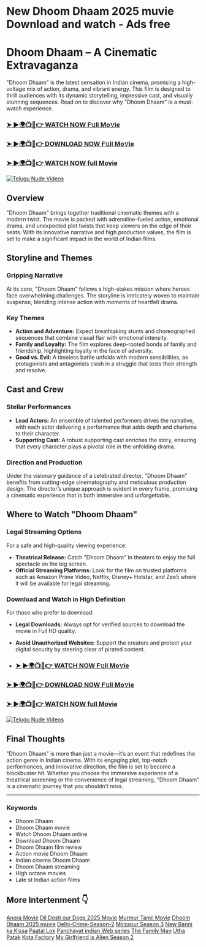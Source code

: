 # New Dhoom Dhaam 2025 muvie Download and watch - Ads free
# Dhoom Dhaam – A Cinematic Extravaganza

"Dhoom Dhaam" is the latest sensation in Indian cinema, promising a high-voltage mix of action, drama, and vibrant energy. This film is designed to thrill audiences with its dynamic storytelling, impressive cast, and visually stunning sequences. Read on to discover why "Dhoom Dhaam" is a must-watch experience.

<h3><a href="https://jioupload.com/E9Qz9A2WzOL2">➤ ►🌍📺📱👉 WATCH NOW F𝚞ll Mo𝚟ie</a></h3>
 
 <h3><a href="https://jioupload.com/E9Qz9A2WzOL2">➤ ►🌍📺📱👉 DOWNLOAD NOW F𝚞ll Mo𝚟ie</a></h3>
 
 <h3><a href="https://jioupload.com/E9Qz9A2WzOL2">➤ ►🌍📺📱👉 WATCH NOW full Movie</a></h3>
 
[![Telugu Nude Videos](https://i.imgur.com/dJHk4Zq.gif)](https://jioupload.com/E9Qz9A2WzOL2)

## Overview

"Dhoom Dhaam" brings together traditional cinematic themes with a modern twist. The movie is packed with adrenaline-fueled action, emotional drama, and unexpected plot twists that keep viewers on the edge of their seats. With its innovative narrative and high production values, the film is set to make a significant impact in the world of Indian films.

## Storyline and Themes

### Gripping Narrative

At its core, "Dhoom Dhaam" follows a high-stakes mission where heroes face overwhelming challenges. The storyline is intricately woven to maintain suspense, blending intense action with moments of heartfelt drama.

### Key Themes

- **Action and Adventure:** Expect breathtaking stunts and choreographed sequences that combine visual flair with emotional intensity.
- **Family and Loyalty:** The film explores deep-rooted bonds of family and friendship, highlighting loyalty in the face of adversity.
- **Good vs. Evil:** A timeless battle unfolds with modern sensibilities, as protagonists and antagonists clash in a struggle that tests their strength and resolve.

## Cast and Crew

### Stellar Performances

- **Lead Actors:** An ensemble of talented performers drives the narrative, with each actor delivering a performance that adds depth and charisma to their character.
- **Supporting Cast:** A robust supporting cast enriches the story, ensuring that every character plays a pivotal role in the unfolding drama.

### Direction and Production

Under the visionary guidance of a celebrated director, "Dhoom Dhaam" benefits from cutting-edge cinematography and meticulous production design. The director’s unique approach is evident in every frame, promising a cinematic experience that is both immersive and unforgettable.

## Where to Watch "Dhoom Dhaam"

### Legal Streaming Options

For a safe and high-quality viewing experience:
- **Theatrical Release:** Catch "Dhoom Dhaam" in theaters to enjoy the full spectacle on the big screen.
- **Official Streaming Platforms:** Look for the film on trusted platforms such as Amazon Prime Video, Netflix, Disney+ Hotstar, and Zee5 where it will be available for legal streaming.

### Download and Watch in High Definition

For those who prefer to download:
- **Legal Downloads:** Always opt for verified sources to download the movie in Full HD quality.
- **Avoid Unauthorized Websites:** Support the creators and protect your digital security by steering clear of pirated content.

- <h3><a href="https://jioupload.com/E9Qz9A2WzOL2">➤ ►🌍📺📱👉 WATCH NOW F𝚞ll Mo𝚟ie</a></h3>
 
 <h3><a href="https://jioupload.com/E9Qz9A2WzOL2">➤ ►🌍📺📱👉 DOWNLOAD NOW F𝚞ll Mo𝚟ie</a></h3>
 
 <h3><a href="https://jioupload.com/E9Qz9A2WzOL2">➤ ►🌍📺📱👉 WATCH NOW full Movie</a></h3>
 
[![Telugu Nude Videos](https://i.imgur.com/dJHk4Zq.gif)](https://jioupload.com/E9Qz9A2WzOL2)

## Final Thoughts

"Dhoom Dhaam" is more than just a movie—it’s an event that redefines the action genre in Indian cinema. With its engaging plot, top-notch performances, and innovative direction, the film is set to become a blockbuster hit. Whether you choose the immersive experience of a theatrical screening or the convenience of legal streaming, "Dhoom Dhaam" is a cinematic journey that you shouldn’t miss.

---

### Keywords
- Dhoom Dhaam
- Dhoom Dhaam movie
- Watch Dhoom Dhaam online
- Download Dhoom Dhaam
- Dhoom Dhaam film review
- Action movie Dhoom Dhaam
- Indian cinema Dhoom Dhaam
- Dhoom Dhaam streaming
- High octane movies
- Late
st Indian action films

## More Intertenment 👇

[Anora Movie](https://github.com/Indian-web-series/.github/blob/main/profile/Anora-movie-download-and-Watch-in-hindi-tamil-full-HD.md)
[Dil Dosti our Dogs 2025 Movie](https://github.com/Indian-web-series/.github/blob/main/profile/Dil-Dosti-our-Dogs-2025-Movie-download-And-Watch-Full-HD.md)
[Murmur Tamil Movie](https://github.com/Indian-web-series/.github/blob/main/profile/Murmur-Tamil-Movie-Download-And-Watch-Full-HD.md)
[Dhoom Dhaam 2025 muvie](https://github.com/Indian-web-series/.github/blob/main/profile/New-Dhoom%20Dhaam-2025-Movie-Download-and-Watch-Hindi-Tamil-Telugu.md)
[Delhi-Crime-Season-2](https://github.com/new-Indian-web-series/.github/blob/main/profile/Delhi-Crime-Season-2-Download-and-watch-full-HD-indian-web-series.md)
[Mirzapur Season 3](https://github.com/new-Indian-web-series/.github/blob/main/profile/Mirzapur-season-3-Full-HD-ads-free-Watch-Download.md)
[New Banni ka Kissa](https://github.com/new-Indian-web-series/.github/blob/main/profile/New-Banni-ka-Kissa-hot-Web-Series-Full-HD-Watch-Download.md)
[Paatal Lok](https://github.com/new-Indian-web-series/.github/blob/main/profile/Paatal-Lok-Full-HD-ads-free-Watch-Download.md)
[Panchayat indian Web series](https://github.com/new-Indian-web-series/.github/blob/main/profile/Panchayat-Full-HD-Nonstop-ads-free-Watch-Download.md)
[The Family Man](https://github.com/new-Indian-web-series/.github/blob/main/profile/The-Family-Man-season-2-Full-HD-Watch-Download.md)
[Utha Patak](https://github.com/new-Indian-web-series/.github/blob/main/profile/Utha-Patak-Full-HD-ads-free-Watch-Download.md)
[Kota Factory](https://github.com/new-Indian-web-series/.github/blob/main/profile/kota-factory-season-3-Full-HD-ads-free-Watch-Download.md)
[My Girlfriend is Alien Season 2](https://github.com/new-Indian-web-series/.github/blob/main/profile/my-girlfriend-is-alien-season-2-in-hindi-episode-1.md)
